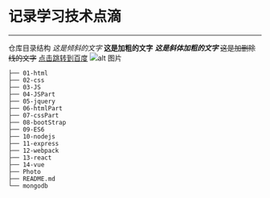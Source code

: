 # 记录学习技术点滴
---

仓库目录结构
*这是倾斜的文字*
**这是加粗的文字**
***这是斜体加粗的文字***
~~这是加删除线的文字~~
[点击跳转到百度](https://www.baidu.com)
![alt 图片](https://gss0.baidu.com/-fo3dSag_xI4khGko9WTAnF6hhy/zhidao/wh%3D600%2C800/sign=afb9ce6e59fbb2fb347e50147f7a0c9c/4afbfbedab64034f8ea70435a3c379310a551d9f.jpg)
```
├── 01-html
├── 02-css
├── 03-JS
├── 04-JSPart
├── 05-jquery
├── 06-htmlPart
├── 07-cssPart
├── 08-bootStrap
├── 09-ES6
├── 10-nodejs
├── 11-express
├── 12-webpack
├── 13-react
├── 14-vue
├── Photo
├── README.md
└── mongodb
```